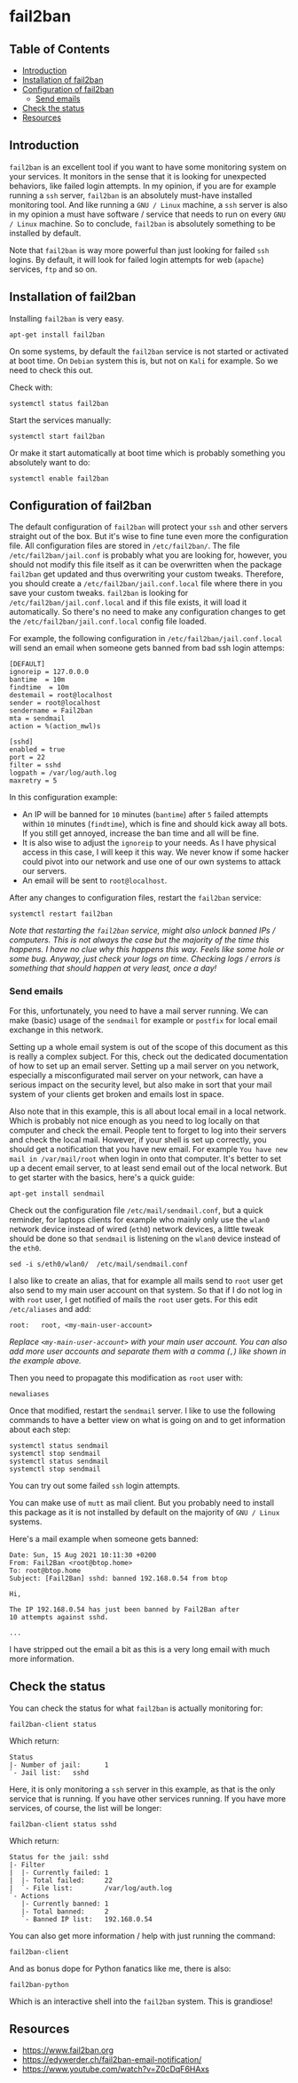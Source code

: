 # fail2ban

## Table of Contents

- [Introduction](#introduction)
- [Installation of fail2ban](#installation-of-fail2ban)
- [Configuration of fail2ban](#configuration-of-fail2ban)
  - [Send emails](#send-emails)
- [Check the status](#check-the-status)
- [Resources](#resources)

## Introduction

`fail2ban` is an excellent tool if you want to have some monitoring system on your services. It monitors in the sense that it is looking for unexpected behaviors, like failed login attempts. In my opinion, if you are for example running a `ssh` server, `fail2ban` is an absolutely must-have installed monitoring tool. And like running a `GNU / Linux` machine, a `ssh` server is also in my opinion a must have software / service that needs to run on every `GNU / Linux` machine. So to conclude, `fail2ban` is absolutely something to be installed by default.

Note that `fail2ban` is way more powerful than just looking for failed `ssh` logins. By default, it will look for failed login attempts for web (`apache`) services, `ftp` and so on.

## Installation of fail2ban

Installing `fail2ban` is very easy.

    apt-get install fail2ban

On some systems, by default the `fail2ban` service is not started or activated at boot time. On `Debian` system this is, but not on `Kali` for example. So we need to check this out.

Check with:

    systemctl status fail2ban

Start the services manually:

    systemctl start fail2ban

Or make it start automatically at boot time which is probably something you absolutely want to do:

    systemctl enable fail2ban

## Configuration of fail2ban

The default configuration of `fail2ban` will protect your `ssh` and other servers straight out of the box. But it's wise to fine tune even more the configuration file. All configuration files are stored in `/etc/fail2ban/`.  The file `/etc/fail2ban/jail.conf` is probably what you are looking for, however, you should not modify this file itself as it can be overwritten when the package `fail2ban` get updated and thus overwriting your custom tweaks. Therefore, you should create a `/etc/fail2ban/jail.conf.local` file where there in you save your custom tweaks. `fail2ban` is looking for `/etc/fail2ban/jail.conf.local` and if this file exists, it will load it automatically. So there's no need to make any configuration changes to get the `/etc/fail2ban/jail.conf.local` config file loaded.

For example, the following configuration in `/etc/fail2ban/jail.conf.local` will send an email when someone gets banned from bad ssh login attemps:

```commandline
[DEFAULT]
ignoreip = 127.0.0.0
bantime  = 10m
findtime  = 10m
destemail = root@localhost
sender = root@localhost
sendername = Fail2ban
mta = sendmail
action = %(action_mwl)s

[sshd]
enabled = true
port = 22
filter = sshd
logpath = /var/log/auth.log
maxretry = 5
```

In this configuration example:

- An IP will be banned for `10` minutes (`bantime`) after `5` failed attempts within `10` minutes (`findtime`), which is fine and should kick away all bots. If you still get annoyed, increase the ban time and all will be fine.
- It is also wise to adjust the `ignoreip` to your needs. As I have physical access in this case, I will keep it this way. We never know if some hacker could pivot into our network and use one of our own systems to attack our servers.
- An email will be sent to `root@localhost`.

After any changes to configuration files, restart the `fail2ban` service:

    systemctl restart fail2ban

_Note that restarting the `fail2ban` service, might also unlock banned IPs / computers. This is not always the case but the majority of the time this happens. I have no clue why this happens this way. Feels like some hole or some bug. Anyway, just check your logs on time. Checking logs / errors is something that should happen at very least, once a day!_

### Send emails

For this, unfortunately, you need to have a mail server running. We can make (basic) usage of the `sendmail` for example or `postfix` for local email exchange in this network. 

Setting up a whole email system is out of the scope of this document as this is really a complex subject. For this, check out the dedicated documentation of how to set up an email server. Setting up a mail  server on you network, especially a misconfigurated mail server on your network, can have a serious impact on the security level, but also make in sort that your mail system of your clients get broken and emails lost in space.

Also note that in this example, this is all about local email in a local network. Which is probably not nice enough as you need to log locally on that computer and check the email. People tent to forget to log into their servers and check the local mail. However, if your shell is set up correctly, you should get a notification that you have new email. For example `You have new mail in /var/mail/root` when login in onto that computer. It's better to set up a decent email server, to at least send email out of the local network. But to get starter with the basics, here's a quick guide:

    apt-get install sendmail

Check out the configuration file `/etc/mail/sendmail.conf`, but a quick reminder, for laptops clients for example who mainly only use the `wlan0` network device instead of wired (`eth0`) network devices, a little tweak should be done so that `sendmail` is listening on the `wlan0` device instead of the `eth0`.

```commandline
sed -i s/eth0/wlan0/  /etc/mail/sendmail.conf
```

I also like to create an alias, that for example all mails send to `root` user get also send to my main user account on that system. So that if I do not log in with `root` user, I get notified of mails the `root` user gets. For this edit `/etc/aliases` and add:

    root:   root, <my-main-user-account>

_Replace `<my-main-user-account>` with your main user account. You can also add more user accounts and separate them with a comma (`,`) like shown in the example above._

Then you need to propagate this modification as `root` user with:

    newaliases

Once that modified, restart the `sendmail` server. I like to use the following commands to have a better view on what is going on and to get information about each step:

```commandline
systemctl status sendmail
systemctl stop sendmail
systemctl status sendmail
systemctl stop sendmail
```

You can try out some failed `ssh` login attempts.

You can make use of `mutt` as mail client. But you probably need to install this package as it is not installed by default on the majority of `GNU / Linux` systems.

Here's a mail example when someone gets banned:

```commandline
Date: Sun, 15 Aug 2021 10:11:30 +0200
From: Fail2Ban <root@btop.home>
To: root@btop.home
Subject: [Fail2Ban] sshd: banned 192.168.0.54 from btop

Hi,

The IP 192.168.0.54 has just been banned by Fail2Ban after
10 attempts against sshd.

...
```

I have stripped out the email a bit as this is a very long email with much more information.

## Check the status

You can check the status for what `fail2ban` is actually monitoring for:

```commandline
fail2ban-client status
```

Which return:

```commandline
Status
|- Number of jail:      1
`- Jail list:   sshd
```

Here, it is only monitoring a `ssh` server in this example, as that is the only service that is running. If you have other services running. If you have more services, of course, the list will be longer:

    fail2ban-client status sshd

Which return:

```commandline
Status for the jail: sshd
|- Filter
|  |- Currently failed: 1
|  |- Total failed:     22
|  `- File list:        /var/log/auth.log
`- Actions
   |- Currently banned: 1
   |- Total banned:     2
   `- Banned IP list:   192.168.0.54
```

You can also get more information / help with just running the command:

    fail2ban-client

And as bonus dope for Python fanatics like me, there is also:

    fail2ban-python

Which is an interactive shell into the `fail2ban` system. This is grandiose!

## Resources

- <https://www.fail2ban.org>
- <https://edywerder.ch/fail2ban-email-notification/>
- <https://www.youtube.com/watch?v=Z0cDqF6HAxs>
